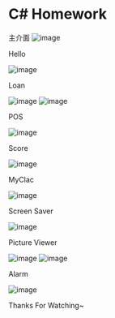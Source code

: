 #  C# Homework

主介面
![image](https://github.com/KuanYuJiangTW/Homework/assets/135186052/3e66b4a7-8199-4375-8b55-2d4fdb93df1d)

Hello

![image](https://github.com/KuanYuJiangTW/Homework/assets/135186052/4b4ed123-eff2-48b9-9c84-76088089d92a)

Loan

![image](https://github.com/KuanYuJiangTW/Homework/assets/135186052/66cbc97a-5e48-4939-8171-f8698608ba1f)
![image](https://github.com/KuanYuJiangTW/Homework/assets/135186052/56c28ec0-b3bf-498d-a258-762bc60d768f)

POS

![image](https://github.com/KuanYuJiangTW/Homework/assets/135186052/3958806c-0674-497b-85bb-9ea26a685a13)

Score

![image](https://github.com/KuanYuJiangTW/Homework/assets/135186052/729fff32-cd64-4892-b9d2-0f74e587ecc7)

MyClac

![image](https://github.com/KuanYuJiangTW/Homework/assets/135186052/3b2885f7-29a1-4efd-a319-ebf9bbeba7cc)

Screen Saver

![image](https://github.com/KuanYuJiangTW/Homework/assets/135186052/e97bd580-7723-4af3-89e1-063e4024ecac)

Picture Viewer

![image](https://github.com/KuanYuJiangTW/Homework/assets/135186052/60999f40-7e9e-4831-b396-13e051780226)
![image](https://github.com/KuanYuJiangTW/Homework/assets/135186052/f8f79334-45ac-49bb-8f6c-5a0604f830ed)

Alarm

![image](https://github.com/KuanYuJiangTW/Homework/assets/135186052/0fd41897-4d54-40b2-b720-48715451aa9c)

Thanks For Watching~
